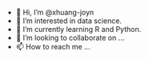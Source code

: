 - 👋 Hi, I’m @xhuang-joyn
- 👀 I’m interested in data science.
- 🌱 I’m currently learning R and Python.
- 💞️ I’m looking to collaborate on ...
- 📫 How to reach me ...

<!---
xhuang-joyn/xhuang-joyn is a ✨ special ✨ repository because its `README.md` (this file) appears on your GitHub profile.
You can click the Preview link to take a look at your changes.
--->
